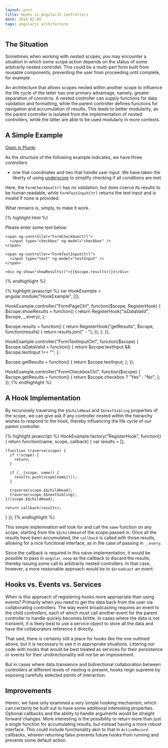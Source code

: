 ```yaml
---
layout: post
title: Hooks in AngularJS Controllers
date: 2014-02-05
tags: angularjs architecture
---
```


## The Situation

Sometimes when working with nested scopes, you may encounter a situation in
which some scope action depends on the status of some arbitrarily nested
controller. This could be a multi-part form built from reusable components,
preventing the user from proceeding until complete, for example.

An architecture that allows scopes nested within another scope to influence the
life cycle of the latter has one primary advantage, namely, greater separation
of concerns. A nested controller can supply functions for data validation and
formatting, while the parent controller defines functions for navigation and
accumulation of results. This leads to better modularity, as the parent
controller is isolated from the implementation of nested controllers, while the
latter are able to be used modularly in more contexts.

##

## A Simple Example

<a href="http://plnkr.co/edit/QKzZZq?p=preview" target="_blank">Open in Plunkr</a>

As the structure of the following example indicates, we have three controllers
- one that coordinates and two that handle user input. We have taken the
liberty of using
<a href="http://underscorejs.org/" target="_blank">underscore</a>
to simplify checking if all conditions are met.

Here, the `FormCheckboxCtrl` has no validation, but does coerce its results to
be human readable, while `FormTextInputCtrl` returns the text input and is
invalid if none is provided.

What remains is, simply, to make it work.

{% highlight html %}
<body ng-app="HookExample">
  <div ng-controller="FormPageCtrl">
    <p>Please enter some text below.</p>

    <span ng-controller="FormCheckboxCtrl">
      <input type="checkbox" ng-model="checkbox" />
    </span>

    <span ng-controller="FormTextInputCtrl">
      <input type="text" ng-model="textInput" />
    </span>

    <div ng-show="showResults()">{{$scope.results()}}</div>
  </div>
</body>
{% endhighlight %}

{% highlight javascript %}
var HookExample = angular.module("HookExample", []);

HookExample.controller("FormPageCtrl", function($scope, RegisterHook) {
  $scope.showResults = function() {
    return RegisterHook("isDataValid", $scope, _.every);
  };

  $scope.results = function() {
    return RegisterHook("getResults", $scope, function(results) {
      return results.join(" - ");
    });
  };
});

HookExample.controller("FormTextInputCtrl", function($scope) {
  $scope.isDataValid = function() {
    return $scope.textInput && $scope.textInput !== "";
  };

  $scope.getResults = function() {
    return $scope.textInput;
  };
});

HookExample.controller("FormCheckboxCtrl", function($scope) {
  $scope.getResults = function() {
    return $scope.checkbox ? "Yes" : "No";
  };
});
{% endhighlight %}

## A Hook Implementation

By recursively traversing the `$$childHead` and `$$nextSibling` properties of
the scope, we can give ask if any controller nested within the hierarchy wishes
to respond to the hook, thereby influencing the life cycle of our parent
controller.

{% highlight javascript %}
HookExample.factory("RegisterHook", function() {
  return function(name, scope, callback) {
    var results = [];

    (function traverse(scope) {
      if (!scope) {
        return;
      }

      if (_.(scope, name)) {
        results.push(scope[name]());
      }

      traverse(scope.$$childHead);
      traverse(scope.$$nextSibling);
    })(scope.$$childHead);

    return callback(results);
  }
});
{% endhighlight %}

This simple implemnation will look for and call the `name` function on any
scope, starting from the `$$childHead` of the scope passed in. Once all the
results have been accumulated, the `callback` is called with those results,
allowing for a nice functional interface, as in the case of passing in
`_.every`.

Since the callback is required in this naive implementation, it
would be possible to pass in `angular.noop` as the callback to discard the
results, thereby issuing some call to arbitrarily nested controllers. In that
case, however, a more reasonable approach would be to `$broadcast` an event.

## Hooks vs. Events vs. Services

When is this approach of registering hooks more appropriate than using events?
Primarily when you need to get the data back from the user via collaborating
controllers. The way event broadcasting requires an event to the child
controllers, each of which must call another event for the parent controller to
handle quickly becomes brittle.  In cases where the data is not transient, it
is likely best to use a service object to store all the data and have the
collaborators reference it directly.

That said, there is certainly still a place for hooks like the one outlined
above, but it is necessary to use it in appropriate situations. Littering our
code with hooks that would be best treated as services for their persistence or
events for their unidirectionality will not be an improvement.

But in cases where data transience and bidirectional collaboration between
controllers at different levels of nesting is present, hooks reign supreme by
exposing carefully selected points of interaction.

## Improvements

Herein, we have only examined a very simple hooking mechanism, which can
certainly be built out to have some additional interesting properties. Optional
callbacks and the ability to handle arguments would be straight forward
changes.  More interesting is the possibility to return more than just a single
function for accumulating results, but instead having a more robust interface.
This could include functionality akin to that in `ActiveRecord` callbacks,
wherein returning false prevents future hooks from running and prevents some
default action.
